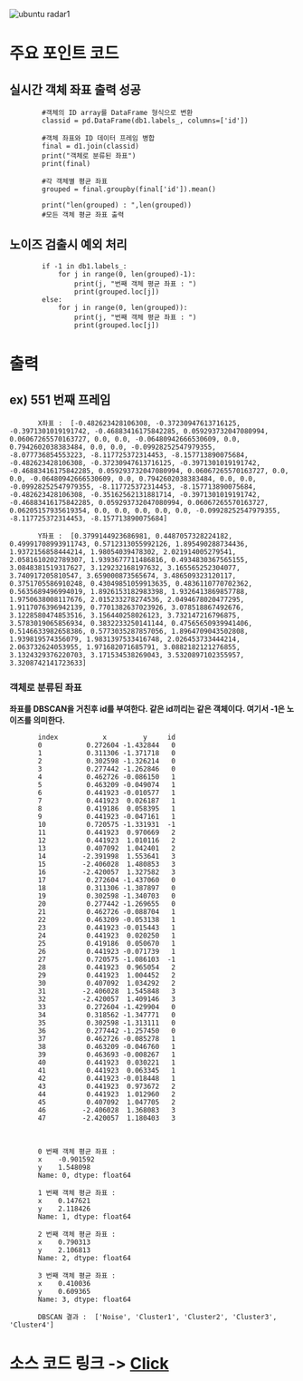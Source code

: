 ![ubuntu radar1](https://user-images.githubusercontent.com/76835313/130790704-6ce13928-975e-4258-9576-6b4b2e83b556.png)
# 주요 포인트 코드

## 실시간 객체 좌표 출력 성공

            #객체의 ID array를 DataFrame 형식으로 변환
            classid = pd.DataFrame(db1.labels_, columns=['id'])

            #객체 좌표와 ID 데이터 프레임 병합
            final = d1.join(classid)
            print("객체로 분류된 좌표")
            print(final)
            
            #각 객체별 평균 좌표
            grouped = final.groupby(final['id']).mean()

            print("len(grouped) : ",len(grouped))
            #모든 객체 평균 좌표 출력
            
## 노이즈 검출시 예외 처리
            if -1 in db1.labels_:
                for j in range(0, len(grouped)-1):
                    print(j, "번째 객체 평균 좌표 : ")
                    print(grouped.loc[j])
            else:
                for j in range(0, len(grouped)):
                    print(j, "번째 객체 평균 좌표 : ")
                    print(grouped.loc[j])

# 출력

## ex) 551 번째 프레임
           X좌표 :  [-0.482623428106308, -0.37230947613716125, -0.3971301019191742, -0.46883416175842285, 0.059293732047080994, 0.06067265570163727, 0.0, 0.0, -0.06480942666530609, 0.0, 0.7942602038383484, 0.0, 0.0, -0.09928252547979355, -8.077736854553223, -8.117725372314453, -8.157713890075684, -0.482623428106308, -0.37230947613716125, -0.3971301019191742, -0.46883416175842285, 0.059293732047080994, 0.06067265570163727, 0.0, 0.0, -0.06480942666530609, 0.0, 0.7942602038383484, 0.0, 0.0, -0.09928252547979355, -8.117725372314453, -8.157713890075684, -0.482623428106308, -0.35162562131881714, -0.3971301019191742, -0.46883416175842285, 0.059293732047080994, 0.06067265570163727, 0.06205157935619354, 0.0, 0.0, 0.0, 0.0, 0.0, -0.09928252547979355, -8.117725372314453, -8.157713890075684]  

           Y좌표 :  [0.3799144923686981, 0.4487057328224182, 0.49991708993911743, 0.5712313055992126, 1.895490288734436, 1.9372156858444214, 1.98054039478302, 2.021914005279541, 2.0581610202789307, 1.9393677711486816, 0.4934830367565155, 3.0848381519317627, 3.129232168197632, 3.165565252304077, 3.740917205810547, 3.659000873565674, 3.486509323120117, 0.3751705586910248, 0.43049851059913635, 0.4836110770702362, 0.5635689496994019, 1.8926153182983398, 1.9326413869857788, 1.9750638008117676, 2.015233278274536, 2.0494678020477295, 1.9117076396942139, 0.7701382637023926, 3.078518867492676, 3.1228580474853516, 3.156440258026123, 3.732147216796875, 3.5783019065856934, 0.3832233250141144, 0.47565650939941406, 0.5146633982658386, 0.5773035287857056, 1.8964709043502808, 1.939819574356079, 1.9831397533416748, 2.026453733444214, 2.063732624053955, 1.971682071685791, 3.0882182121276855, 3.1324329376220703, 3.171534538269043, 3.5320897102355957, 3.3208742141723633]  

### 객체로 분류된 좌표
**좌표를 DBSCAN을 거친후 id를 부여한다. 같은 id끼리는 같은 객체이다. 여기서 -1은 노이즈를 의미한다.**

           index           x         y     id  
           0           0.272604 -1.432844   0  
           1           0.311306 -1.371718   0  
           2           0.302598 -1.326214   0  
           3           0.277442 -1.262846   0  
           4           0.462726 -0.086150   1  
           5           0.463209 -0.049074   1  
           6           0.441923 -0.010577   1  
           7           0.441923  0.026187   1  
           8           0.419186  0.058395   1  
           9           0.441923 -0.047161   1  
           10          0.720575 -1.331931  -1  
           11          0.441923  0.970669   2  
           12          0.441923  1.010116   2  
           13          0.407092  1.042401   2  
           14         -2.391998  1.553641   3  
           15         -2.406028  1.480853   3  
           16         -2.420057  1.327582   3  
           17          0.272604 -1.437060   0  
           18          0.311306 -1.387897   0  
           19          0.302598 -1.340703   0  
           20          0.277442 -1.269655   0  
           21          0.462726 -0.088704   1  
           22          0.463209 -0.053138   1  
           23          0.441923 -0.015443   1  
           24          0.441923  0.020250   1  
           25          0.419186  0.050670   1  
           26          0.441923 -0.071739   1  
           27          0.720575 -1.086103  -1  
           28          0.441923  0.965054   2  
           29          0.441923  1.004452   2  
           30          0.407092  1.034292   2  
           31         -2.406028  1.545848   3  
           32         -2.420057  1.409146   3  
           33          0.272604 -1.429904   0  
           34          0.318562 -1.347771   0  
           35          0.302598 -1.313111   0  
           36          0.277442 -1.257450   0  
           37          0.462726 -0.085278   1  
           38          0.463209 -0.046760   1  
           39          0.463693 -0.008267   1  
           40          0.441923  0.030221   1  
           41          0.441923  0.063345   1  
           42          0.441923 -0.018448   1  
           43          0.441923  0.973672   2  
           44          0.441923  1.012960   2  
           45          0.407092  1.047705   2  
           46         -2.406028  1.368083   3  
           47         -2.420057  1.180403   3  



           0 번째 객체 평균 좌표 :   
           x    -0.901592  
           y    1.548098  
           Name: 0, dtype: float64  
           
           1 번째 객체 평균 좌표 :   
           x    0.147621  
           y    2.118426  
           Name: 1, dtype: float64  
           
           2 번째 객체 평균 좌표 :   
           x    0.790313  
           y    2.106813  
           Name: 2, dtype: float64  
           
           3 번째 객체 평균 좌표 :   
           x    0.410036  
           y    0.609365  
           Name: 3, dtype: float64  

           DBSCAN 결과 :  ['Noise', 'Cluster1', 'Cluster2', 'Cluster3', 'Cluster4']  

# 소스 코드 링크 -> [Click](https://github.com/YSubin/V2X_repo/blob/master/Task2-1/Radar/0819.mmw_parse_script.py)

